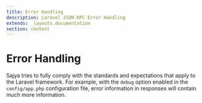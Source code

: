 ```yaml
---
title: Error Handling
description: Laravel JSON-RPC Error Handling
extends: _layouts.documentation
section: content
---
```


# Error Handling

Sajya tries to fully comply with the standards and expectations that apply to the Laravel framework.
For example, with the `debug` option enabled in the `config/app.php` configuration file, error information in responses will contain much more information.
